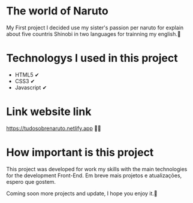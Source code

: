 # The world of Naruto

My First project I decided use my sister's passion per naruto for explain about five countris Shinobi in two languages for trainning my english.🙂

# Technologys I used in this project
* HTML5 ✔
* CSS3 ✔
* Javascript ✔

# Link website link
https://tudosobrenaruto.netlify.app 🐱‍👤

# How important is this project
This project was developed for work my skills with the main technologies for the development Front-End.
Em breve mais projetos e atualizações, espero que gostem.

Coming soon more projects and update, I hope you enjoy it.🤗

